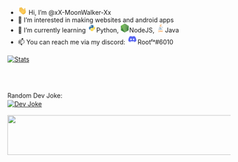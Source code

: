 - <a href="https://github.com/xX-MoonWalker-Xx"><img src="https://github.com/xX-MoonWalker-Xx/xX-MoonWalker-Xx/blob/Test/dontreadme/Hi.gif" width="20px"></a> Hi, I’m @xX-MoonWalker-Xx
- 👀 I’m interested in making websites and android apps
- 🌱 I’m currently learning  <a href="https://github.com/xX-MoonWalker-Xx"><img height="20" src="https://raw.githubusercontent.com/github/explore/80688e429a7d4ef2fca1e82350fe8e3517d3494d/topics/python/python.png"></a>Python, <a href="https://github.com/xX-MoonWalker-Xx"><img height="20" src="https://raw.githubusercontent.com/github/explore/80688e429a7d4ef2fca1e82350fe8e3517d3494d/topics/nodejs/nodejs.png"></a>NodeJS, <a href="https://github.com/xX-MoonWalker-Xx"><img height="20" src="https://raw.githubusercontent.com/github/explore/80688e429a7d4ef2fca1e82350fe8e3517d3494d/topics/java/java.png"></a>Java
- 📫 You can reach me via my discord: <a href="https://github.com/xX-MoonWalker-Xx"><img src="https://raw.githubusercontent.com/github/explore/master/topics/discord/discord.png" alt="Discord" width="24"></a>Rootᶠᵃ#6010

<a href="https://github.com/xX-MoonWalker-Xx"><img align="center" src="https://github-readme-stats.vercel.app/api?username=xX-MoonWalker-Xx&include_all_commits=true&count_private=true&show_icons=true&line_height=20&title_color=7A7ADB&icon_color=2234AE&text_color=D3D3D3&bg_color=0,000000,130F40" alt="Stats"></a>

</br>
</br>
</br>
Random Dev Joke:
</br>
<a href="https://github.com/xX-MoonWalker-Xx"><img align="center" src="https://readme-jokes.vercel.app/api?theme=algolia" alt="Dev Joke"></a>
</br>
</br>
<a href="https://p2pr.me/1653408365628d026d427c8"><img src="https://peer2profit.co/img/promo/en/p2p-banner-728x90.png" width="728"  height="90" /></a>
